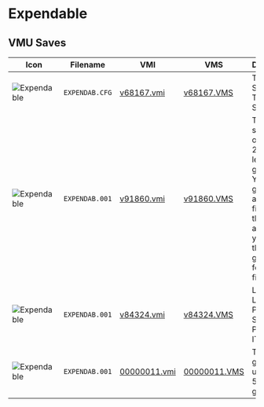 # Expendable

## VMU Saves

| Icon | Filename | VMI | VMS | Description |
|------|----------|-----|-----|-------------|
| ![Expendable](../icons/EXPENDAB.CFG.GIF) | `EXPENDAB.CFG` | [v68167.vmi](v68167.vmi) | [v68167.VMS](v68167.VMS) | THIS IS A SAVE AT THE 4th OR Solevel 
| ![Expendable](../icons/EXPENDAB.001.GIF) | `EXPENDAB.001` | [v91860.vmi](v91860.vmi) | [v91860.VMS](v91860.VMS) | This will start you out at Level 21, the last level of the game. You'll be going against the final boss in the game as soon as you enter the level so get ready for a good fight. 
| ![Expendable](../icons/EXPENDAB.001.GIF) | `EXPENDAB.001` | [v84324.vmi](v84324.vmi) | [v84324.VMS](v84324.VMS) | LAST LEVEL PLUS SUPER POWER ITEM 
| ![Expendable](../icons/EXPENDAB.001.GIF) | `EXPENDAB.001` | [00000011.vmi](00000011.vmi) | [00000011.VMS](00000011.VMS) | This is a game save up to level 5 in the game. 
